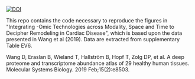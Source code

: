[![DOI](https://zenodo.org/badge/936165520.svg)](https://zenodo.org/badge/latestdoi/936165520)

This repo contains the code necessary to reproduce the figures in "Integrating -Omic Technologies across Modality, Space and Time to Decipher Remodeling in Cardiac Disease", which is based upon the data presented in Wang et al (2019). Data are extracted from supplementary Table EV6.

Wang D, Eraslan B, Wieland T, Hallström B, Hopf T, Zolg DP, et al. A deep proteome and transcriptome abundance atlas of 29 healthy human tissues. Molecular Systems Biology. 2019 Feb;15(2):e8503.
